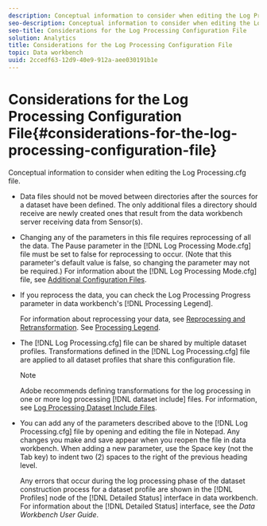 ```yaml
---
description: Conceptual information to consider when editing the Log Processing.cfg file.
seo-description: Conceptual information to consider when editing the Log Processing.cfg file.
seo-title: Considerations for the Log Processing Configuration File
solution: Analytics
title: Considerations for the Log Processing Configuration File
topic: Data workbench
uuid: 2ccedf63-12d9-40e9-912a-aee030191b1e
---
```


# Considerations for the Log Processing Configuration File{#considerations-for-the-log-processing-configuration-file}

Conceptual information to consider when editing the Log Processing.cfg file.

* Data files should not be moved between directories after the sources for a dataset have been defined. The only additional files a directory should receive are newly created ones that result from the data workbench server receiving data from Sensor(s). 
* Changing any of the parameters in this file requires reprocessing of all the data. The Pause parameter in the [!DNL Log Processing Mode.cfg] file must be set to false for reprocessing to occur. (Note that this parameter's default value is false, so changing the parameter may not be required.) For information about the [!DNL Log Processing Mode.cfg] file, see [Additional Configuration Files](../../../home/c-dataset-const-proc/c-add-config-files/c-add-config-files.md#concept-1afef4f88f1e467ab4326875fd1d3004). 

* If you reprocess the data, you can check the Log Processing Progress parameter in data workbench's [!DNL Processing Legend].

  For information about reprocessing your data, see [Reprocessing and Retransformation](../../../home/c-dataset-const-proc/c-reproc-retrans/c-reproc-retrans.md#concept-6d82a173e4ab4111b673e7c2477d0823). See [Processing Legend](../../../home/c-get-started/c-admin-intrf/c-pro-lgd.md#concept-233e27c9c84c426f8c178a27cc7ff828). 

* The [!DNL Log Processing.cfg] file can be shared by multiple dataset profiles. Transformations defined in the [!DNL Log Processing.cfg] file are applied to all dataset profiles that share this configuration file.

  >[!NOTE]
  >
  >Adobe recommends defining transformations for the log processing in one or more log processing [!DNL dataset include] files. For information, see [Log Processing Dataset Include Files](../../../home/c-dataset-const-proc/c-dataset-inc-files/c-types-dataset-inc-files/c-log-proc-dataset-inc-files/c-log-proc-dataset-inc-files.md#concept-999475a22519432e98844622ca95b6ab).

* You can add any of the parameters described above to the [!DNL Log Processing.cfg] file by opening and editing the file in Notepad. Any changes you make and save appear when you reopen the file in data workbench. When adding a new parameter, use the Space key (not the Tab key) to indent two (2) spaces to the right of the previous heading level.

  Any errors that occur during the log processing phase of the dataset construction process for a dataset profile are shown in the [!DNL Profiles] node of the [!DNL Detailed Status] interface in data workbench. For information about the [!DNL Detailed Status] interface, see the *Data Workbench User Guide*.

